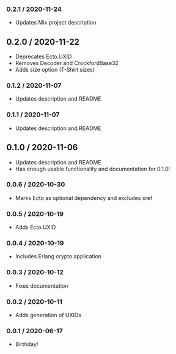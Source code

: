 ### 0.2.1 / 2020-11-24

* Updates Mix project description

## 0.2.0 / 2020-11-22

* Deprecates Ecto.UXID
* Removes Decoder and CrockfordBase32
* Adds size option (T-Shirt sizes)

### 0.1.2 / 2020-11-07

* Updates description and README

### 0.1.1 / 2020-11-07

* Updates description and README

## 0.1.0 / 2020-11-06

* Updates description and README
* Has enough usable functionality and documentation for 0.1.0!

### 0.0.6 / 2020-10-30

* Marks Ecto as optional dependency and excludes xref

### 0.0.5 / 2020-10-19

* Adds Ecto.UXID

### 0.0.4 / 2020-10-19

* Includes Erlang crypto application

### 0.0.3 / 2020-10-12

* Fixes documentation

### 0.0.2 / 2020-10-11

* Adds generation of UXIDs

### 0.0.1 / 2020-06-17

* Birthday!
